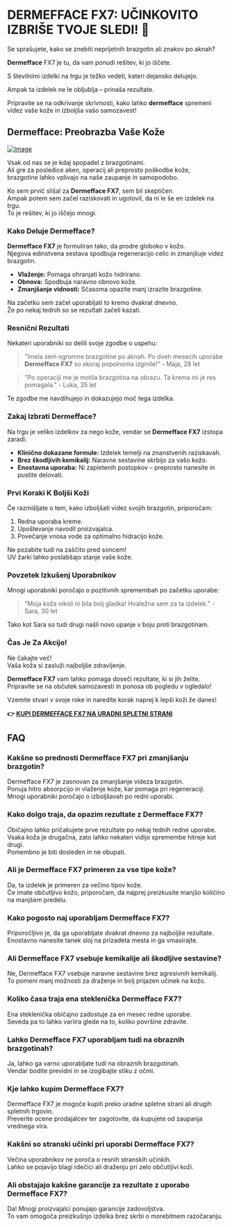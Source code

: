 # DERMEFFACE FX7: UČINKOVITO IZBRIŠE TVOJE SLEDI! 🌟

Se sprašujete, kako se znebiti neprijetnih brazgotin ali znakov po aknah? 

**Dermefface** FX7 je tu, da vam ponudi rešitev, ki jo iščete. 

S številnimi izdelki na trgu je težko vedeti, kateri dejansko delujejo. 

Ampak ta izdelek ne le obljublja – prinaša rezultate. 

Pripravite se na odkrivanje skrivnosti, kako lahko **dermefface** spremeni videz vaše kože in izboljša vašo samozavest!

## Dermefface: Preobrazba Vaše Kože

[![Image](https://www2.sellhealth.com/114/dermeffacefx7_damato_300x250.jpg)](https://gchaffi.com/QlYsrMku)

Vsak od nas se je kdaj spopadel z brazgotinami.  
Ali gre za posledice aken, operacij ali preprosto poškodbe kože,  
brazgotine lahko vplivajo na naše zaupanje in samopodobo.  

Ko sem prvič slišal za **Dermefface FX7**, sem bil skeptičen.  
Ampak potem sem začel raziskovati in ugotovil, da ni le še en izdelek na trgu.  
To je rešitev, ki jo iščejo mnogi.

### Kako Deluje Dermefface?

**Dermefface FX7** je formuliran tako, da prodre globoko v kožo.  
Njegova edinstvena sestava spodbuja regeneracijo celic in zmanjšuje videz brazgotin.

- **Vlaženje:** Pomaga ohranjati kožo hidrirano.
- **Obnova:** Spodbuja naravno obnovo kože.
- **Zmanjšanje vidnosti:** Sčasoma opazite manj izrazite brazgotine.

Na začetku sem začel uporabljati to kremo dvakrat dnevno.  
Že po nekaj tednih so se rezultati začeli kazati.

### Resnični Rezultati

Nekateri uporabniki so delili svoje zgodbe o uspehu:

> "Imela sem ogromne brazgotine po aknah. Po dveh mesecih uporabe **Dermefface FX7** so skoraj popolnoma izginile!" - Maja, 28 let

> "Po operaciji me je motila brazgotina na obrazu. Ta krema mi je res pomagala." - Luka, 35 let

Te zgodbe me navdihujejo in dokazujejo moč tega izdelka.

### Zakaj Izbrati Dermefface?

Na trgu je veliko izdelkov za nego kože, vendar se **Dermefface FX7** izstopa zaradi:

- **Klinično dokazane formule:** Izdelek temelji na znanstvenih raziskavah.
- **Brez škodljivih kemikalij:** Naravne sestavine skrbijo za vašo kožo.
- **Enostavna uporaba:** Ni zapletenih postopkov – preprosto nanesite in pustite delovati.

### Prvi Koraki K Boljši Koži

Če razmišljate o tem, kako izboljšati videz svojih brazgotin, priporočam:

1. Redna uporaba kreme.
2. Upoštevanje navodil proizvajalca.
3. Povečanje vnosa vode za optimalno hidracijo kože.

Ne pozabite tudi na zaščito pred soncem!  
UV žarki lahko poslabšajo stanje vaše kože.

### Povzetek Izkušenj Uporabnikov

Mnogi uporabniki poročajo o pozitivnih spremembah po začetku uporabe:

> "Moja koža nikoli ni bila bolj gladka! Hvaležna sem za ta izdelek." - Sara, 30 let

Tako kot Sara so tudi drugi našli novo upanje v boju proti brazgotinam.

### Čas Je Za Akcijo!

Ne čakajte več!  
Vaša koža si zasluži najboljše zdravljenje.  

**Dermefface FX7** vam lahko pomaga doseči rezultate, ki si jih želite.  
Pripravite se na občutek samozavesti in ponosa ob pogledu v ogledalo!

Vzemite stvari v svoje roke in naredite korak naprej k lepši koži že danes!



**👉 [KUPI DERMEFFACE FX7 NA URADNI SPLETNI STRANI](https://gchaffi.com/QlYsrMku)**

## FAQ

### Kakšne so prednosti Dermefface FX7 pri zmanjšanju brazgotin?

Dermefface FX7 je zasnovan za zmanjšanje videza brazgotin.  
Ponuja hitro absorpcijo in vlaženje kože, kar pomaga pri regeneraciji.  
Mnogi uporabniki poročajo o izboljšavah po redni uporabi.

### Kako dolgo traja, da opazim rezultate z Dermefface FX7?

Običajno lahko pričakujete prve rezultate po nekaj tednih redne uporabe.  
Vsaka koža je drugačna, zato lahko nekateri vidijo spremembe hitreje kot drugi.  
Pomembno je biti dosleden in ne obupati.

### Ali je Dermefface FX7 primeren za vse tipe kože?

Da, ta izdelek je primeren za večino tipov kože.  
Če imate občutljivo kožo, priporočam, da najprej preizkusite manjšo količino na manjšem predelu.

### Kako pogosto naj uporabljam Dermefface FX7?

Priporočljivo je, da ga uporabljate dvakrat dnevno za najboljše rezultate.  
Enostavno nanesite tanek sloj na prizadeta mesta in ga vmasirajte.

### Ali Dermefface FX7 vsebuje kemikalije ali škodljive sestavine?

Ne, Dermefface FX7 vsebuje naravne sestavine brez agresivnih kemikalij.  
To pomeni manj možnosti za draženje in bolj prijazen učinek na kožo.

### Koliko časa traja ena steklenička Dermefface FX7?

Ena steklenička običajno zadostuje za en mesec redne uporabe.  
Seveda pa to lahko variira glede na to, koliko površine zdravite.

### Lahko Dermefface FX7 uporabljam tudi na obraznih brazgotinah?

Ja, lahko ga varno uporabljate tudi na obraznih brazgotinah.  
Vendar bodite previdni in se izogibajte stiku z očmi.

### Kje lahko kupim Dermefface FX7?

Dermefface FX7 je mogoče kupiti preko uradne spletne strani ali drugih spletnih trgovin.  
Preverite ocene prodajalcev ter zagotovite, da kupujete od zaupanja vrednega vira.

### Kakšni so stranski učinki pri uporabi Dermefface FX7?

Večina uporabnikov ne poroča o resnih stranskih učinkih.  
Lahko se pojavijo blagi rdečici ali draženju pri zelo občutljivi koži.  

### Ali obstajajo kakšne garancije za rezultate z uporabo Dermefface FX7?

Da! Mnogi proizvajalci ponujajo garancije zadovoljstva.  
To vam omogoča preizkušnjo izdelka brez skrbi o morebitnem razočaranju.